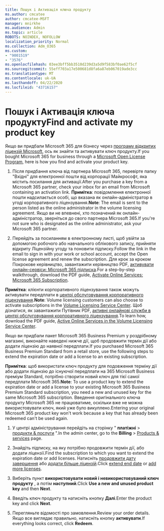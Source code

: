 ```yaml
---
title: Пошук і Активація ключа продукту
ms.author: cmcatee
author: cmcatee-MSFT
manager: mnirkhe
ms.audience: Admin
ms.topic: article
ROBOTS: NOINDEX, NOFOLLOW
localization_priority: Normal
ms.collection: Adm_O365
ms.custom:
- "9001519"
- "3576"
ms.openlocfilehash: 03ee3bff5bb3510d239d3a5d9f583bf0ae62f5cf
ms.sourcegitcommit: 55eff703a17e500681d8fa6a87eb067019ade3cc
ms.translationtype: MT
ms.contentlocale: uk-UA
ms.lasthandoff: 04/22/2020
ms.locfileid: "43716157"
---
```

# <a name="find-and-activate-my-product-key"></a><span data-ttu-id="a159f-102">Пошук і Активація ключа продукту</span><span class="sxs-lookup"><span data-stu-id="a159f-102">Find and activate my product key</span></span>

<span data-ttu-id="a159f-103">Якщо ви придбали Microsoft 365 для бізнесу через [програму відкритих ліцензій Microsoft](https://go.microsoft.com/fwlink/p/?LinkID=613298), ось як знайти та активувати ключ продукту.</span><span class="sxs-lookup"><span data-stu-id="a159f-103">If you bought Microsoft 365 for business through a [Microsoft Open License Program](https://go.microsoft.com/fwlink/p/?LinkID=613298), here is how you find and activate your product key.</span></span>

1. <span data-ttu-id="a159f-104">Після придбання ключа від партнера Microsoft 365, перевірте папку "Вхідні" для електронної пошти від корпорації Майкрософт, яка містить посилання для активації.</span><span class="sxs-lookup"><span data-stu-id="a159f-104">After you purchase a key from a Microsoft 365 partner, check your inbox for an email from Microsoft containing an activation link.</span></span>  <span data-ttu-id="a159f-105">**Примітка**: повідомлення електронної пошти надсилається особі, що вказана як онлайн-адміністратор в угоді корпоративного ліцензування.</span><span class="sxs-lookup"><span data-stu-id="a159f-105">**Note**: The email is sent to the person listed as the online administrator in the volume licensing agreement.</span></span>  <span data-ttu-id="a159f-106">Якщо ви не впевнені, хто позначений як онлайн-адміністратор, зверніться до свого партнера Microsoft 365.</span><span class="sxs-lookup"><span data-stu-id="a159f-106">If you're not sure who is designated as the online administrator, ask your Microsoft 365 partner.</span></span>

2. <span data-ttu-id="a159f-107">Перейдіть за посиланням в електронному листі, щоб увійти за допомогою робочого або навчального облікового запису, прийняти відкриту Ліцензійну угоду та поновити підписку.</span><span class="sxs-lookup"><span data-stu-id="a159f-107">Follow the link in the email to sign in with your work or school account, accept the Open license agreement and renew the subscription.</span></span>  <span data-ttu-id="a159f-108">Для крок за кроком Покрокове керівництво, завантажити керівництво PDF, [активувати онлайн-сервіси: Microsoft 365 підписка](https://go.microsoft.com/fwlink/p/?LinkId=618100).</span><span class="sxs-lookup"><span data-stu-id="a159f-108">For a step-by-step walkthrough, download the PDF guide, [Activate Online Services: Microsoft 365 Subscription](https://go.microsoft.com/fwlink/p/?LinkId=618100).</span></span> 

<span data-ttu-id="a159f-109">**Примітка**: клієнти корпоративного ліцензування також можуть активувати передплати в [центрі обслуговування корпоративного ліцензування](https://go.microsoft.com/fwlink/p/?LinkID=282016).</span><span class="sxs-lookup"><span data-stu-id="a159f-109">**Note**: Volume licensing customers can also choose to activate subscriptions in the [Volume Licensing Service Center](https://go.microsoft.com/fwlink/p/?LinkID=282016).</span></span>  <span data-ttu-id="a159f-110">Щоб дізнатися, як завантажити Путівник PDF, [активні онлайнові служби в центрі обслуговування корпоративного ліцензування](https://go.microsoft.com/fwlink/p/?LinkId=618096).</span><span class="sxs-lookup"><span data-stu-id="a159f-110">To learn how, download the PDF guide, [Active Online Services in the Volume Licensing Service Center](https://go.microsoft.com/fwlink/p/?LinkId=618096).</span></span>

<span data-ttu-id="a159f-111">Якщо ви придбали пакет Microsoft 365 Business Premium у роздрібному магазині, виконайте наведені нижче дії, щоб продовжити термін дії або додати ліцензію до наявної передплати.</span><span class="sxs-lookup"><span data-stu-id="a159f-111">If you purchased Microsoft 365 Business Premium Standard from a retail store, use the following steps to extend the expiration date or add a license to an existing subscription.</span></span>

<span data-ttu-id="a159f-112">**Примітка**: щоб використати ключ продукту для подовження терміну дії або додати ліцензію до існуючої передплати на 365 Microsoft Business преміум Standard, потрібно створити новий ключ для тієї самої передплати Microsoft 365.</span><span class="sxs-lookup"><span data-stu-id="a159f-112">**Note**: To use a product key to extend the expiration date or add a license to your existing Microsoft 365 Business Premium Standard subscription, you need a new and unused key for the same Microsoft  365 subscription.</span></span>  <span data-ttu-id="a159f-113">Введення оригінального ключа продукту Microsoft 365 не працюватиме, оскільки вже не можна використовувати ключ, який уже було викуплено.</span><span class="sxs-lookup"><span data-stu-id="a159f-113">Entering your original Microsoft  365 product key won't work because a key that has already been redeemed can't be used again.</span></span>

1. <span data-ttu-id="a159f-114">У центрі адміністрування перейдіть на сторінку " **платіжні** > [продукти & послуги](https://go.microsoft.com/fwlink/p/?linkid=842054) ".</span><span class="sxs-lookup"><span data-stu-id="a159f-114">In the admin center, go to the **Billing** > [Products & services](https://go.microsoft.com/fwlink/p/?linkid=842054) page.</span></span>

2. <span data-ttu-id="a159f-115">Знайдіть підписку, на яку потрібно продовжити термін дії, або додати ліцензії.</span><span class="sxs-lookup"><span data-stu-id="a159f-115">Find the subscription to which you want to extend the expiration date or add licenses.</span></span>  <span data-ttu-id="a159f-116">Натисніть [продовжити дату завершення](https://go.microsoft.com/fwlink/p/?linkid=842054) або [додати більше ліцензій](https://go.microsoft.com/fwlink/p/?linkid=842054).</span><span class="sxs-lookup"><span data-stu-id="a159f-116">Click [extend end date](https://go.microsoft.com/fwlink/p/?linkid=842054) or [add more licenses](https://go.microsoft.com/fwlink/p/?linkid=842054).</span></span>

3. <span data-ttu-id="a159f-117">Виберіть пункт **використовувати новий і невикористовуваний ключ продукту** , а потім **наступний**.</span><span class="sxs-lookup"><span data-stu-id="a159f-117">Click **Use a new and unused product key** and then **Next**.</span></span>

4. <span data-ttu-id="a159f-118">Введіть ключ продукту та натисніть кнопку **Далі**.</span><span class="sxs-lookup"><span data-stu-id="a159f-118">Enter the product key and click **Next**.</span></span>

5. <span data-ttu-id="a159f-119">Перегляньте відомості про замовлення.</span><span class="sxs-lookup"><span data-stu-id="a159f-119">Review your order details.</span></span>  <span data-ttu-id="a159f-120">Якщо все виглядає правильно, натисніть кнопку **активувати**.</span><span class="sxs-lookup"><span data-stu-id="a159f-120">If everything looks correct, click **Redeem**.</span></span>